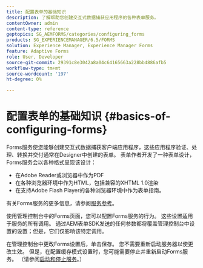 ```yaml
---
title: 配置表单的基础知识
description: 了解帮助您创建交互式数据捕获应用程序的各种表单服务。
contentOwner: admin
content-type: reference
geptopics: SG_AEMFORMS/categories/configuring_forms
products: SG_EXPERIENCEMANAGER/6.5/FORMS
solution: Experience Manager, Experience Manager Forms
feature: Adaptive Forms
role: User, Developer
source-git-commit: 29391c8e3042a8a04c64165663a228bb4886afb5
workflow-type: tm+mt
source-wordcount: '197'
ht-degree: 0%

---
```


# 配置表单的基础知识 {#basics-of-configuring-forms}

Forms服务使您能够创建交互式数据捕获客户端应用程序，这些应用程序验证、处理、转换并交付通常在Designer中创建的表单。 表单作者开发了一种表单设计，Forms服务会以各种格式呈现该设计：

* 在Adobe Reader或浏览器中作为PDF
* 在各种浏览器环境中作为HTML，包括兼容的XHTML 1.0渲染
* 在支持Adobe Flash Player的各种浏览器环境中作为表单指南。

有关Forms服务的更多信息，请参阅[服务参考](https://www.adobe.com/go/learn_aemforms_services_63)。

使用管理控制台中的Forms页面，您可以配置Forms服务的行为。 这些设置适用于服务的所有调用。 通过AEM表单SDK发送的任何参数都将覆盖管理控制台中设置的设置；但是，它们仅影响该特定调用。

在管理控制台中更改Forms设置后，单击保存。 您不需要重新启动服务器以使更改生效。 但是，在配置缓存模式设置时，您可能需要停止并重新启动Forms服务。 （请参阅[启动和停止服务](/help/forms/using/admin-help/starting-stopping-services.md#starting-and-stopping-services)。）

